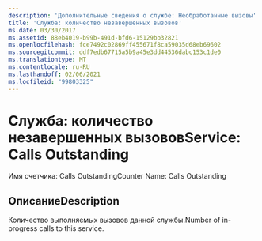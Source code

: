 ```yaml
---
description: 'Дополнительные сведения о службе: Необработанные вызовы'
title: 'Служба: количество незавершенных вызовов'
ms.date: 03/30/2017
ms.assetid: 88eb4019-b99b-491d-bfd6-15129bb32821
ms.openlocfilehash: fce7492c02869ff455671f8ca59035d68eb69602
ms.sourcegitcommit: ddf7edb67715a5b9a45e3dd44536dabc153c1de0
ms.translationtype: MT
ms.contentlocale: ru-RU
ms.lasthandoff: 02/06/2021
ms.locfileid: "99803325"
---
```

# <a name="service-calls-outstanding"></a><span data-ttu-id="372db-103">Служба: количество незавершенных вызовов</span><span class="sxs-lookup"><span data-stu-id="372db-103">Service: Calls Outstanding</span></span>

<span data-ttu-id="372db-104">Имя счетчика: Calls Outstanding</span><span class="sxs-lookup"><span data-stu-id="372db-104">Counter Name: Calls Outstanding</span></span>  
  
## <a name="description"></a><span data-ttu-id="372db-105">Описание</span><span class="sxs-lookup"><span data-stu-id="372db-105">Description</span></span>  

 <span data-ttu-id="372db-106">Количество выполняемых вызовов данной службы.</span><span class="sxs-lookup"><span data-stu-id="372db-106">Number of in-progress calls to this service.</span></span>
